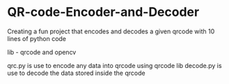 # QR-code-Encoder-and-Decoder
Creating a fun project that encodes and decodes a given qrcode with 10 lines of python code

lib - 
qrcode and opencv

qrc.py is use to encode any data into qrcode using qrcode lib
decode.py is use to decode the data stored inside the qrcode

